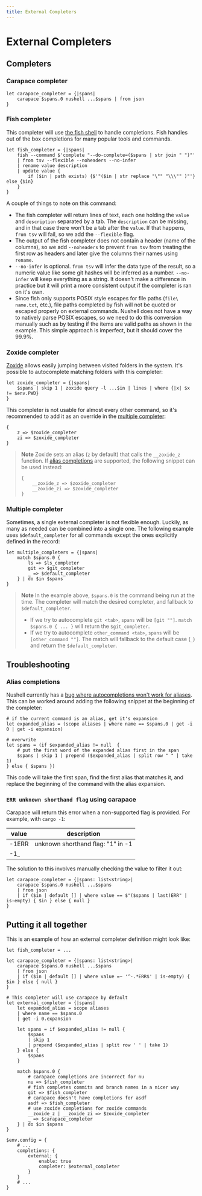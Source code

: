 ```yaml
---
title: External Completers
---
```


# External Completers

## Completers

### Carapace completer

```nu
let carapace_completer = {|spans|
    carapace $spans.0 nushell ...$spans | from json
}
```

### Fish completer

This completer will use [the fish shell](https://fishshell.com/) to handle completions. Fish handles out of the box completions for many popular tools and commands.

```nu
let fish_completer = {|spans|
    fish --command $'complete "--do-complete=($spans | str join " ")"'
    | from tsv --flexible --noheaders --no-infer
    | rename value description
    | update value {
        if ($in | path exists) {$'"($in | str replace "\"" "\\\"" )"'} else {$in}
    }
}
```

A couple of things to note on this command:

- The fish completer will return lines of text, each one holding the `value` and `description` separated by a tab. The `description` can be missing, and in that case there won't be a tab after the `value`. If that happens, `from tsv` will fail, so we add the `--flexible` flag.
- The output of the fish completer does not contain a header (name of the columns), so we add `--noheaders` to prevent `from tsv` from treating the first row as headers and later give the columns their names using `rename`.
- `--no-infer` is optional. `from tsv` will infer the data type of the result, so a numeric value like some git hashes will be inferred as a number. `--no-infer` will keep everything as a string. It doesn't make a difference in practice but it will print a more consistent output if the completer is ran on it's own.
- Since fish only supports POSIX style escapes for file paths (`file\ name.txt`, etc.), file paths completed by fish will not be quoted or escaped properly on external commands. Nushell does not have a way to natively parse POSIX escapes, so we need to do this conversion manually such as by testing if the items are valid paths as shown in the example. This simple approach is imperfect, but it should cover the 99.9%.

### Zoxide completer

[Zoxide](https://github.com/ajeetdsouza/zoxide) allows easily jumping between visited folders in the system. It's possible to autocomplete matching folders with this completer:

```nu
let zoxide_completer = {|spans|
    $spans | skip 1 | zoxide query -l ...$in | lines | where {|x| $x != $env.PWD}
}
```

This completer is not usable for almost every other command, so it's recommended to add it as an override in the [multiple completer](#multiple-completer):

```nu
{
    z => $zoxide_completer
    zi => $zoxide_completer
}
```

> **Note**
> Zoxide sets an alias (`z` by default) that calls the `__zoxide_z` function.
> If [alias completions](#alias-completions) are supported, the following snippet can be used instead:
>
> ```nu
> {
>     __zoxide_z => $zoxide_completer
>     __zoxide_zi => $zoxide_completer
> }
> ```

### Multiple completer

Sometimes, a single external completer is not flexible enough. Luckily, as many as needed can be combined into a single one. The following example uses `$default_completer` for all commands except the ones explicitly defined in the record:

```nu
let multiple_completers = {|spans|
    match $spans.0 {
        ls => $ls_completer
        git => $git_completer
        _ => $default_completer
    } | do $in $spans
}
```

> **Note**
> In the example above, `$spans.0` is the command being run at the time. The completer will match the desired completer, and fallback to `$default_completer`.
>
> - If we try to autocomplete `git <tab>`, `spans` will be `[git ""]`. `match $spans.0 { ... }` will return the `$git_completer`.
> - If we try to autocomplete `other_command <tab>`, `spans` will be `[other_command ""]`. The match will fallback to the default case (`_`) and return the `$default_completer`.

## Troubleshooting

### Alias completions

Nushell currently has a [bug where autocompletions won't work for aliases](https://github.com/nushell/nushell/issues/8483). This can be worked around adding the following snippet at the beginning of the completer:

```nu
# if the current command is an alias, get it's expansion
let expanded_alias = (scope aliases | where name == $spans.0 | get -i 0 | get -i expansion)

# overwrite
let spans = (if $expanded_alias != null  {
    # put the first word of the expanded alias first in the span
    $spans | skip 1 | prepend ($expanded_alias | split row " " | take 1)
} else { $spans })
```

This code will take the first span, find the first alias that matches it, and replace the beginning of the command with the alias expansion.

### `ERR unknown shorthand flag` using carapace

Carapace will return this error when a non-supported flag is provided. For example, with `cargo -1`:

| value | description                       |
| ----- | --------------------------------- |
| -1ERR | unknown shorthand flag: "1" in -1 |
| -1\_  |                                   |

The solution to this involves manually checking the value to filter it out:

```nu
let carapace_completer = {|spans: list<string>|
    carapace $spans.0 nushell ...$spans
    | from json
    | if ($in | default [] | where value == $"($spans | last)ERR" | is-empty) { $in } else { null }
}
```

## Putting it all together

This is an example of how an external completer definition might look like:

```nu
let fish_completer = ...

let carapace_completer = {|spans: list<string>|
    carapace $spans.0 nushell ...$spans
    | from json
    | if ($in | default [] | where value =~ '^-.*ERR$' | is-empty) { $in } else { null }
}

# This completer will use carapace by default
let external_completer = {|spans|
    let expanded_alias = scope aliases
    | where name == $spans.0
    | get -i 0.expansion

    let spans = if $expanded_alias != null {
        $spans
        | skip 1
        | prepend ($expanded_alias | split row ' ' | take 1)
    } else {
        $spans
    }

    match $spans.0 {
        # carapace completions are incorrect for nu
        nu => $fish_completer
        # fish completes commits and branch names in a nicer way
        git => $fish_completer
        # carapace doesn't have completions for asdf
        asdf => $fish_completer
        # use zoxide completions for zoxide commands
        __zoxide_z | __zoxide_zi => $zoxide_completer
        _ => $carapace_completer
    } | do $in $spans
}

$env.config = {
    # ...
    completions: {
        external: {
            enable: true
            completer: $external_completer
        }
    }
    # ...
}
```

